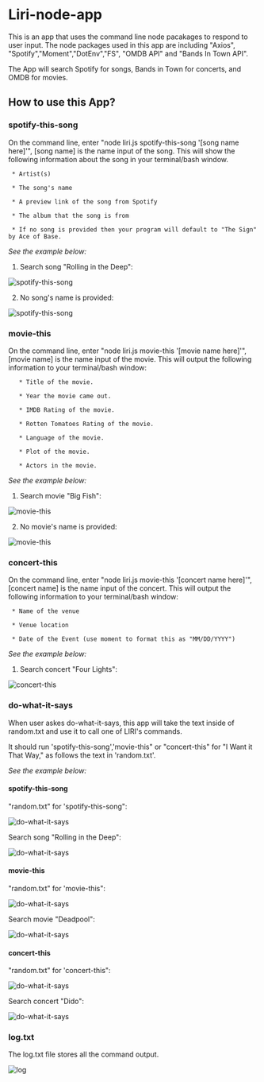 # Liri-node-app

This is an app that uses the command line node pacakages to respond to user input. The node packages used in this app are including "Axios", "Spotify","Moment","DotEnv","FS", "OMDB API" and "Bands In Town API". 

The App will search Spotify for songs, Bands in Town for concerts, and OMDB for movies. 

## How to use this App?

### spotify-this-song

On the command line, enter "node liri.js spotify-this-song '[song name here]'", [song name] is the name input of the song. This will show the following information about the song in your terminal/bash window. 

     * Artist(s)
     
     * The song's name

     * A preview link of the song from Spotify

     * The album that the song is from

     * If no song is provided then your program will default to "The Sign" by Ace of Base.

*See the example below:*

1. Search song "Rolling in the Deep":

![spotify-this-song](/images/spotify-this-song1.PNG)

2. No song's name is provided:

![spotify-this-song](/images/spotify-this-song2.PNG)

### movie-this

On the command line, enter "node liri.js movie-this '[movie name here]'", [movie name] is the name input of the movie. This will output the following information to your terminal/bash window:

       * Title of the movie.

       * Year the movie came out.

       * IMDB Rating of the movie.

       * Rotten Tomatoes Rating of the movie.

       * Language of the movie.

       * Plot of the movie.

       * Actors in the movie.

*See the example below:*

1. Search movie "Big Fish":

![movie-this](/images/movie-this1.PNG)

2. No movie's name is provided:

![movie-this](/images/movie-this2.PNG)


### concert-this

On the command line, enter "node liri.js movie-this '[concert name here]'", [concert name] is the name input of the concert. This will output the following information to your terminal/bash window:

     * Name of the venue

     * Venue location

     * Date of the Event (use moment to format this as "MM/DD/YYYY")

*See the example below:*

1. Search concert "Four Lights":

![concert-this](/images/concert-this1.PNG)

### do-what-it-says

When user askes do-what-it-says, this app will take the text inside of random.txt and use it to call one of LIRI's commands.

It should run 'spotify-this-song','movie-this" or "concert-this" for "I Want it That Way," as follows the text in 'random.txt'. 

*See the example below:*

#### spotify-this-song

"random.txt" for 'spotify-this-song":

![do-what-it-says](/images/random-spotify-this-song.PNG)

Search song "Rolling in the Deep":

![do-what-it-says](/images/do-what-it-says-spotify-this-song.PNG)


#### movie-this

"random.txt" for 'movie-this":

![do-what-it-says](/images/random-movie-this.PNG)

Search movie "Deadpool":

![do-what-it-says](/images/do-what-it-says-movie-this.PNG)


#### concert-this

"random.txt" for 'concert-this":

![do-what-it-says](/images/random-concert-this.PNG)

Search concert "Dido":

![do-what-it-says](/images/do-what-it-says-concert-this.PNG)


### log.txt

The log.txt file stores all the command output.

![log](/images/log.PNG)
